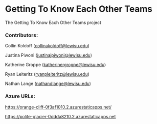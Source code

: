 # Getting To Know Each Other Teams
The Getting To Know Each Other Teams project

### Contributors:

Collin Koldoff (collinakoldoff@lewisu.edu)

Justina Piwoni (justinajpiwoni@lewisu.edu)

Katherine Groppe (katherinergroppe@lewisu.edu)

Ryan Leiteritz (ryanpleiteritz@lewisu.edu)

Nathan Lange (nathandlange@lewisu.edu)


### Azure URLs:

https://orange-cliff-0f3af1010.2.azurestaticapps.net/

https://polite-glacier-0ddda8210.2.azurestaticapps.net
